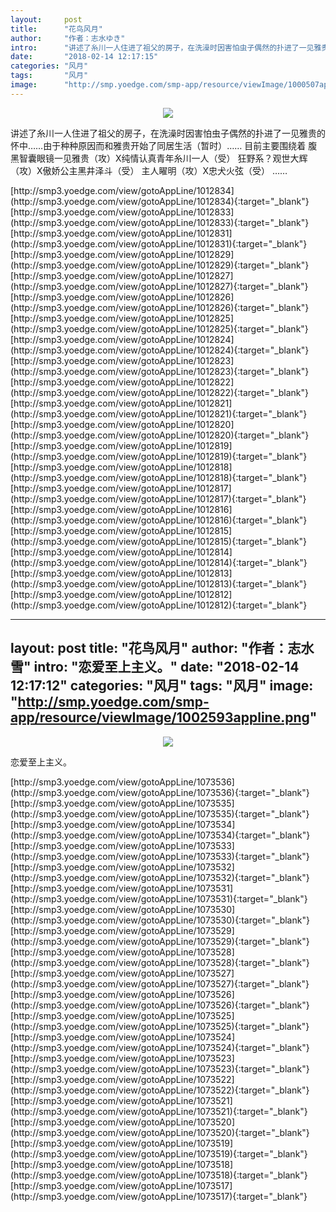 ```yaml
---
layout:     post
title:      "花鸟风月"
author:     "作者：志水ゆき"
intro:      "讲述了糸川一人住进了祖父的房子，在洗澡时因害怕虫子偶然的扑进了一见雅贵的怀中……由于种种原因而和雅贵开始了同居生活（暂时）…… 目前主要围绕着 腹黑智囊眼镜一见雅贵（攻）X纯情认真青年糸川一人（受） 狂野系？观世大辉（攻）X傲娇公主黑井泽斗（受） 主人矅明（攻）X忠犬火弦（受） ……"
date:       "2018-02-14 12:17:15"
categories: "风月"
tags:       "风月"
image:      "http://smp.yoedge.com/smp-app/resource/viewImage/1000507appline.png"
---
```

<div style="text-align: center">
<p><img src="http://smp.yoedge.com/smp-app/resource/viewImage/1000507appline.png"/></p>
</div>
<p class="post-meta">
<span>讲述了糸川一人住进了祖父的房子，在洗澡时因害怕虫子偶然的扑进了一见雅贵的怀中……由于种种原因而和雅贵开始了同居生活（暂时）…… 目前主要围绕着 腹黑智囊眼镜一见雅贵（攻）X纯情认真青年糸川一人（受） 狂野系？观世大辉（攻）X傲娇公主黑井泽斗（受） 主人矅明（攻）X忠犬火弦（受） ……</span>
</p>
[http://smp3.yoedge.com/view/gotoAppLine/1012834](http://smp3.yoedge.com/view/gotoAppLine/1012834){:target="_blank"}
[http://smp3.yoedge.com/view/gotoAppLine/1012833](http://smp3.yoedge.com/view/gotoAppLine/1012833){:target="_blank"}
[http://smp3.yoedge.com/view/gotoAppLine/1012831](http://smp3.yoedge.com/view/gotoAppLine/1012831){:target="_blank"}
[http://smp3.yoedge.com/view/gotoAppLine/1012829](http://smp3.yoedge.com/view/gotoAppLine/1012829){:target="_blank"}
[http://smp3.yoedge.com/view/gotoAppLine/1012827](http://smp3.yoedge.com/view/gotoAppLine/1012827){:target="_blank"}
[http://smp3.yoedge.com/view/gotoAppLine/1012826](http://smp3.yoedge.com/view/gotoAppLine/1012826){:target="_blank"}
[http://smp3.yoedge.com/view/gotoAppLine/1012825](http://smp3.yoedge.com/view/gotoAppLine/1012825){:target="_blank"}
[http://smp3.yoedge.com/view/gotoAppLine/1012824](http://smp3.yoedge.com/view/gotoAppLine/1012824){:target="_blank"}
[http://smp3.yoedge.com/view/gotoAppLine/1012823](http://smp3.yoedge.com/view/gotoAppLine/1012823){:target="_blank"}
[http://smp3.yoedge.com/view/gotoAppLine/1012822](http://smp3.yoedge.com/view/gotoAppLine/1012822){:target="_blank"}
[http://smp3.yoedge.com/view/gotoAppLine/1012821](http://smp3.yoedge.com/view/gotoAppLine/1012821){:target="_blank"}
[http://smp3.yoedge.com/view/gotoAppLine/1012820](http://smp3.yoedge.com/view/gotoAppLine/1012820){:target="_blank"}
[http://smp3.yoedge.com/view/gotoAppLine/1012819](http://smp3.yoedge.com/view/gotoAppLine/1012819){:target="_blank"}
[http://smp3.yoedge.com/view/gotoAppLine/1012818](http://smp3.yoedge.com/view/gotoAppLine/1012818){:target="_blank"}
[http://smp3.yoedge.com/view/gotoAppLine/1012817](http://smp3.yoedge.com/view/gotoAppLine/1012817){:target="_blank"}
[http://smp3.yoedge.com/view/gotoAppLine/1012816](http://smp3.yoedge.com/view/gotoAppLine/1012816){:target="_blank"}
[http://smp3.yoedge.com/view/gotoAppLine/1012815](http://smp3.yoedge.com/view/gotoAppLine/1012815){:target="_blank"}
[http://smp3.yoedge.com/view/gotoAppLine/1012814](http://smp3.yoedge.com/view/gotoAppLine/1012814){:target="_blank"}
[http://smp3.yoedge.com/view/gotoAppLine/1012813](http://smp3.yoedge.com/view/gotoAppLine/1012813){:target="_blank"}
[http://smp3.yoedge.com/view/gotoAppLine/1012812](http://smp3.yoedge.com/view/gotoAppLine/1012812){:target="_blank"}


---
layout:     post
title:      "花鸟风月"
author:     "作者：志水雪"
intro:      "恋爱至上主义。"
date:       "2018-02-14 12:17:12"
categories: "风月"
tags:       "风月"
image:      "http://smp.yoedge.com/smp-app/resource/viewImage/1002593appline.png"
---
<div style="text-align: center">
<p><img src="http://smp.yoedge.com/smp-app/resource/viewImage/1002593appline.png"/></p>
</div>
<p class="post-meta">
<span>恋爱至上主义。</span>
</p>
[http://smp3.yoedge.com/view/gotoAppLine/1073536](http://smp3.yoedge.com/view/gotoAppLine/1073536){:target="_blank"}
[http://smp3.yoedge.com/view/gotoAppLine/1073535](http://smp3.yoedge.com/view/gotoAppLine/1073535){:target="_blank"}
[http://smp3.yoedge.com/view/gotoAppLine/1073534](http://smp3.yoedge.com/view/gotoAppLine/1073534){:target="_blank"}
[http://smp3.yoedge.com/view/gotoAppLine/1073533](http://smp3.yoedge.com/view/gotoAppLine/1073533){:target="_blank"}
[http://smp3.yoedge.com/view/gotoAppLine/1073532](http://smp3.yoedge.com/view/gotoAppLine/1073532){:target="_blank"}
[http://smp3.yoedge.com/view/gotoAppLine/1073531](http://smp3.yoedge.com/view/gotoAppLine/1073531){:target="_blank"}
[http://smp3.yoedge.com/view/gotoAppLine/1073530](http://smp3.yoedge.com/view/gotoAppLine/1073530){:target="_blank"}
[http://smp3.yoedge.com/view/gotoAppLine/1073529](http://smp3.yoedge.com/view/gotoAppLine/1073529){:target="_blank"}
[http://smp3.yoedge.com/view/gotoAppLine/1073528](http://smp3.yoedge.com/view/gotoAppLine/1073528){:target="_blank"}
[http://smp3.yoedge.com/view/gotoAppLine/1073527](http://smp3.yoedge.com/view/gotoAppLine/1073527){:target="_blank"}
[http://smp3.yoedge.com/view/gotoAppLine/1073526](http://smp3.yoedge.com/view/gotoAppLine/1073526){:target="_blank"}
[http://smp3.yoedge.com/view/gotoAppLine/1073525](http://smp3.yoedge.com/view/gotoAppLine/1073525){:target="_blank"}
[http://smp3.yoedge.com/view/gotoAppLine/1073524](http://smp3.yoedge.com/view/gotoAppLine/1073524){:target="_blank"}
[http://smp3.yoedge.com/view/gotoAppLine/1073523](http://smp3.yoedge.com/view/gotoAppLine/1073523){:target="_blank"}
[http://smp3.yoedge.com/view/gotoAppLine/1073522](http://smp3.yoedge.com/view/gotoAppLine/1073522){:target="_blank"}
[http://smp3.yoedge.com/view/gotoAppLine/1073521](http://smp3.yoedge.com/view/gotoAppLine/1073521){:target="_blank"}
[http://smp3.yoedge.com/view/gotoAppLine/1073520](http://smp3.yoedge.com/view/gotoAppLine/1073520){:target="_blank"}
[http://smp3.yoedge.com/view/gotoAppLine/1073519](http://smp3.yoedge.com/view/gotoAppLine/1073519){:target="_blank"}
[http://smp3.yoedge.com/view/gotoAppLine/1073518](http://smp3.yoedge.com/view/gotoAppLine/1073518){:target="_blank"}
[http://smp3.yoedge.com/view/gotoAppLine/1073517](http://smp3.yoedge.com/view/gotoAppLine/1073517){:target="_blank"}


